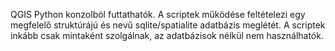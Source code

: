 QGIS Python konzolból futtathatók.
A scriptek működése feltételezi egy megfelelő struktúrájú és nevű sqlite/spatialite adatbázis meglétét.
A scriptek inkább csak mintaként szolgálnak, az adatbázisok nélkül nem használhatók.
